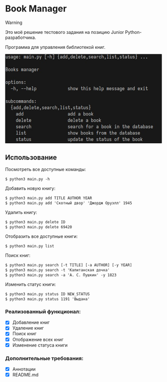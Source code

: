 # Book Manager

> [!WARNING]
> Это моё решение тестового задания на позицию Junior Python-разработчика.

Программа для управления библиотекой книг. 

<p align=center>
  <img src="./assets/example.png">
</p>


## Использование
Посмотреть все доступные команды:
```console
$ python3 main.py -h
```

Добавить новую книгу:
```console
$ python3 main.py add TITLE AUTHOR YEAR
$ python3 main.py add 'Скотный двор' 'Джордж Оруэлл' 1945 
```

Удалить книгу:
```console
$ python3 main.py delete ID
$ python3 main.py delete 69420 
```

Отобразить все доступные книги:
```console
$ python3 main.py list
```

Поиск книг:
```console
$ python3 main.py search [-t TITLE] [-a AUTHOR] [-y YEAR] 
$ python3 main.py search -t 'Капитанская дочка'
$ python3 main.py search -a 'А. С. Пушкин' -y 1823
```

Изменить статус книги:
```console
$ python3 main.py status ID NEW_STATUS 
$ python3 main.py status 1191 'Выдана' 
```

###  Реализованный функционал:
- [x] Добавление книг
- [x] Удаление книг
- [x] Поиск книг
- [x] Отображение всех книг
- [x] Изменение статуса книги

### Дополнительные требования:
- [x] Аннотации
- [x] README.md
